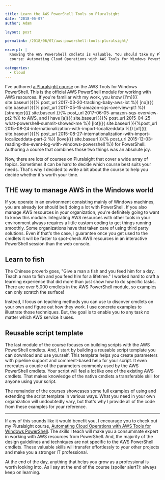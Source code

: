 ```yaml
---

title: Learn the AWS PowerShell Tools on Pluralsight
date: '2018-06-07'
author: Adam

layout: post

permalink: /2018/06/07/aws-powershell-tools-pluralsight/

excerpt: |
  Knowing the AWS PowerShell cmdlets is valuable. You should take my Pluralsight
  course: Automating Cloud Operations with AWS Tools for Windows PowerShell.

categories:
  - Cloud
---
```

I've authored
[a Pluralsight course](https://www.pluralsight.com/courses/aws-tools-windows-powershell-automating-cloud-operations")
on the AWS Tools for Windows PowerShell. This is the official AWS PowerShell
module for working with AWS resources. If you're familiar with my work, you know
[I'm]({{ site.baseurl }}{% post_url 2017-03-20-tracking-baby-aws-iot %})
[no]({{ site.baseurl }}{% post_url 2017-05-15-amazon-sqs-overview-pt1 %})
[stranger]({{ site.baseurl }}{% post_url 2017-06-05-amazon-sqs-overview-pt2 %})
to AWS, and I have [a]({{ site.baseurl }}{% post_url
2015-04-25-what-powershell-summit-showed-me %})
[lot]({{ site.baseurl }}{%post_url
2015-08-24-internationalization-with-import-localizeddata %})
[of]({{ site.baseurl }}{% post_url
2015-08-27-internationalization-with-import-localizeddata-part-2 %})
[love]({{ site.baseurl }}{% post_url
2015-12-03-reading-the-event-log-with-windows-powershell %}) for PowerShell.
Authoring a course that combines those two things was an absolute joy.

Now, there are lots of courses on Pluralsight that cover a wide array of topics.
Sometimes it can be hard to decide which course best suits your needs. That's
why I decided to write a bit about the course to help you decide whether it's
worth your time.

## THE way to manage AWS in the Windows world

If you operate in an environment consisting mainly of Windows machines, you are
already (or should be!) doing a lot with PowerShell. If you also manage AWS
resources in your organization, you're definitely going to want to know this
module. Integrating AWS resources with other tools in your environment always
requires a little custom coding to get things running smoothly. Some
organizations have that taken care of using third party solutions. Even if
that's the case, I guarantee once you get used to the cmdlets it will be faster
to spot-check AWS resources in an interactive PowerShell session than the web
console.

## Learn to fish

The Chinese proverb goes, "Give a man a fish and you feed him for a day. Teach a
man to fish and you feed him for a lifetime." I worked hard to craft a learning
experience that did more than just show how to do specific tasks. There are over
5,000 cmdlets in the AWS PowerShell module, so examples can only scratch the
surface!

Instead, I focus on teaching methods you can use to discover cmdlets on your own
and figure out how they work. I use concrete examples to illustrate those
techniques. But, the goal is to enable you to any task no matter which AWS
service it uses.

## Reusable script template

The last module of the course focuses on building scripts with the AWS
PowerShell cmdlets. And, I start by building a reusable script template you can
download and use yourself. This template helps you create parameters with
pipeline support and comment-based help for your script. It even recreates a
couple of the parameters commonly used by the AWS PowerShell cmdlets. Your
script will feel a lot like one of the existing AWS cmdlets. That makes
knowledge of the native cmdlets a transferable skill for anyone using your
script.

The remainder of the courses showcases some full examples of using and extending
the script template in various ways. What you need in your own organization will
undoubtedly vary, but that's why I provide all of the code from these examples
for your reference.

---

If any of this sounds like it would benefit you, I encourage you to check out my
Pluralsight course,
[Automating Cloud Operations with AWS Tools for Windows PowerShell](https://www.pluralsight.com/courses/aws-tools-windows-powershell-automating-cloud-operations).
The skills I teach will make you a consummate expert in working with AWS
resources from PowerShell. And, the majority of the design guidelines and
techniques are not specific to the AWS PowerShell cmdlets. These valuable skills
will transfer effortlessly to your other projects and make you a stronger IT
professional.

At the end of the day, anything that helps you grow as a professional is worth
looking into. As I say at the end of the course (spoiler alert?): always keep on
learning.
